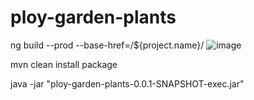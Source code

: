 # ploy-garden-plants

ng build --prod --base-href=/${project.name}/
![image](https://github.com/dikinakub/ploy-garden-plants/assets/43788148/b49ee48d-c2a0-40ad-91f4-c3e6622933c6)

mvn clean install package

java -jar "ploy-garden-plants-0.0.1-SNAPSHOT-exec.jar"
